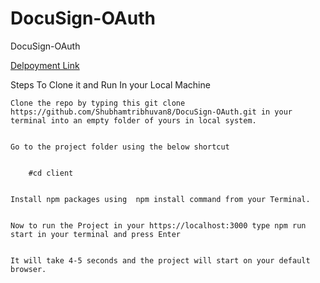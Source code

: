 # DocuSign-OAuth
DocuSign-OAuth

 <a href='https://docu-sign-o-auth-l2ol-li82867e3-shubhamtribhuvan8.vercel.app/'>Delpoyment Link</a>
 
 
 
 Steps To Clone it and Run In your Local Machine

    Clone the repo by typing this git clone https://github.com/Shubhamtribhuvan8/DocuSign-OAuth.git in your terminal into an empty folder of yours in local system.


    Go to the project folder using the below shortcut


        #cd client


    Install npm packages using  npm install command from your Terminal.


    Now to run the Project in your https://localhost:3000 type npm run start in your terminal and press Enter


    It will take 4-5 seconds and the project will start on your default browser.

